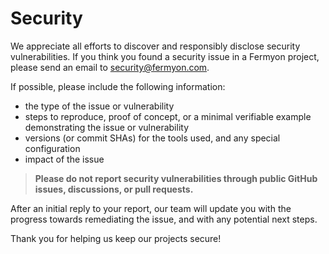 # Security

We appreciate all efforts to discover and responsibly disclose security
vulnerabilities. If you think you found a security issue in a Fermyon project,
please send an email to security@fermyon.com.

If possible, please include the following information:

- the type of the issue or vulnerability
- steps to reproduce, proof of concept, or a minimal verifiable example
  demonstrating the issue or vulnerability
- versions (or commit SHAs) for the tools used, and any special configuration
- impact of the issue

> **Please do not report security vulnerabilities through public GitHub issues,
> discussions, or pull requests.**

After an initial reply to your report, our team will update you with the
progress towards remediating the issue, and with any potential next steps.

Thank you for helping us keep our projects secure!
